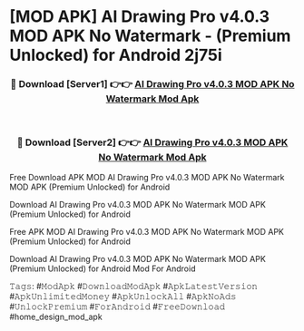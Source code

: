 # [MOD APK] AI Drawing Pro v4.0.3 MOD APK No Watermark - (Premium Unlocked) for Android 2j75i



<div align="center">
<h3>🔴 Download [Server1] 👉👉 <a href="https://momento.my/?title=AI_Drawing_Pro_v4.0.3_MOD_APK_No_Watermark">AI Drawing Pro v4.0.3 MOD APK No Watermark Mod Apk</a></h3><br>

<h3>🔴 Download [Server2] 👉👉 <a href="https://momento.my/?title=AI_Drawing_Pro_v4.0.3_MOD_APK_No_Watermark">AI Drawing Pro v4.0.3 MOD APK No Watermark Mod Apk</a></h3>
</div>



Free Download APK MOD AI Drawing Pro v4.0.3 MOD APK No Watermark MOD APK (Premium Unlocked) for Android

Download AI Drawing Pro v4.0.3 MOD APK No Watermark MOD APK (Premium Unlocked) for Android

Free APK MOD AI Drawing Pro v4.0.3 MOD APK No Watermark MOD APK (Premium Unlocked) for Android

Download AI Drawing Pro v4.0.3 MOD APK No Watermark MOD APK (Premium Unlocked) for Android Mod For Android

𝚃𝚊𝚐𝚜: #𝙼𝚘𝚍𝙰𝚙𝚔 #𝙳𝚘𝚠𝚗𝚕𝚘𝚊𝚍𝙼𝚘𝚍𝙰𝚙𝚔 #𝙰𝚙𝚔𝙻𝚊𝚝𝚎𝚜𝚝𝚅𝚎𝚛𝚜𝚒𝚘𝚗 #𝙰𝚙𝚔𝚄𝚗𝚕𝚒𝚖𝚒𝚝𝚎𝚍𝙼𝚘𝚗𝚎𝚢 #𝙰𝚙𝚔𝚄𝚗𝚕𝚘𝚌𝚔𝙰𝚕𝚕 #𝙰𝚙𝚔𝙽𝚘𝙰𝚍𝚜 #𝚄𝚗𝚕𝚘𝚌𝚔𝙿𝚛𝚎𝚖𝚒𝚞𝚖 #𝙵𝚘𝚛𝙰𝚗𝚍𝚛𝚘𝚒𝚍 #𝙵𝚛𝚎𝚎𝙳𝚘𝚠𝚗𝚕𝚘𝚊𝚍 #home_design_mod_apk

